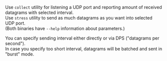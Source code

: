 Use `collect` utility for listening a UDP port and reporting amount of received datagrams with selected interval.\
Use `stress` utility to send as much datagrams as you want into selected UDP port.\
(Both binaries have `--help` information about parameters.)

You can specify sending interval either directly or via DPS ("datagrams per second").\
In case you specify too short interval, datagrams will be batched and sent in "burst" mode.
